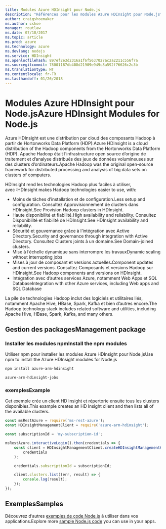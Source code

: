 ```yaml
---
title: Modules Azure HDInsight pour Node.js
description: "Références pour les modules Azure HDInsight pour Node.js"
author: craigshoemaker
ms.author: cshoe
manager: routlaw
ms.date: 07/18/2017
ms.topic: article
ms.prod: azure
ms.technology: azure
ms.devlang: nodejs
ms.service: HDInsight
ms.openlocfilehash: 897ef2e3d2316a1f6f5637027ac2a2211c556f7a
ms.sourcegitcommit: 78001187db408d21909e949c8a592f76626c2c3b
ms.translationtype: HT
ms.contentlocale: fr-FR
ms.lasthandoff: 01/26/2018
---
```

# <a name="azure-hdinsight-modules-for-nodejs"></a><span data-ttu-id="eb8d3-103">Modules Azure HDInsight pour Node.js</span><span class="sxs-lookup"><span data-stu-id="eb8d3-103">Azure HDInsight Modules for Node.js</span></span>

<span data-ttu-id="eb8d3-104">Azure HDInsight est une distribution par cloud des composants Hadoop à partir de Hortonworks Data Platform (HDP).</span><span class="sxs-lookup"><span data-stu-id="eb8d3-104">Azure HDInsight is a cloud distribution of the Hadoop components from the Hortonworks Data Platform (HDP).</span></span> <span data-ttu-id="eb8d3-105">Apache Hadoop était l’infrastructure open source d’origine de traitement et d’analyse distribués des jeux de données volumineuses sur des clusters d’ordinateurs.</span><span class="sxs-lookup"><span data-stu-id="eb8d3-105">Apache Hadoop was the original open-source framework for distributed processing and analysis of big data sets on clusters of computers.</span></span>

<span data-ttu-id="eb8d3-106">HDInsight rend les technologies Hadoop plus faciles à utiliser, avec :</span><span class="sxs-lookup"><span data-stu-id="eb8d3-106">HDInsight makes Hadoop technologies easier to use, with:</span></span>
- <span data-ttu-id="eb8d3-107">Moins de tâches d’installation et de configuration.</span><span class="sxs-lookup"><span data-stu-id="eb8d3-107">Less setup and configuration.</span></span> <span data-ttu-id="eb8d3-108">Consultez Approvisionnement de clusters dans HDInsight.</span><span class="sxs-lookup"><span data-stu-id="eb8d3-108">See Provision Hadoop clusters in HDInsight.</span></span>
- <span data-ttu-id="eb8d3-109">Haute disponibilité et fiabilité.</span><span class="sxs-lookup"><span data-stu-id="eb8d3-109">High availability and reliability.</span></span> <span data-ttu-id="eb8d3-110">Consultez Disponibilité et fiabilité de HDInsight.</span><span class="sxs-lookup"><span data-stu-id="eb8d3-110">See HDInsight availability and reliability.</span></span>
- <span data-ttu-id="eb8d3-111">Sécurité et gouvernance grâce à l’intégration avec Active Directory.</span><span class="sxs-lookup"><span data-stu-id="eb8d3-111">Security and governance through integration with Active Directory.</span></span> <span data-ttu-id="eb8d3-112">Consultez Clusters joints à un domaine.</span><span class="sxs-lookup"><span data-stu-id="eb8d3-112">See Domain-joined clusters.</span></span>
- <span data-ttu-id="eb8d3-113">Mise à l’échelle dynamique sans interrompre les travaux</span><span class="sxs-lookup"><span data-stu-id="eb8d3-113">Dynamic scaling without interrupting jobs</span></span>
- <span data-ttu-id="eb8d3-114">Mises à jour de composant et versions actuelles.</span><span class="sxs-lookup"><span data-stu-id="eb8d3-114">Component updates and current versions.</span></span> <span data-ttu-id="eb8d3-115">Consultez Composants et versions Hadoop sur HDInsight.</span><span class="sxs-lookup"><span data-stu-id="eb8d3-115">See Hadoop components and versions on HDInsight.</span></span>
- <span data-ttu-id="eb8d3-116">Intégration avec d’autres services Azure, notamment Web Apps et SQL Database</span><span class="sxs-lookup"><span data-stu-id="eb8d3-116">Integration with other Azure services, including Web apps and SQL Database</span></span>

<span data-ttu-id="eb8d3-117">La pile de technologies Hadoop inclut des logiciels et utilitaires liés, notamment Apache Hive, HBase, Spark, Kafka et bien d’autres encore.</span><span class="sxs-lookup"><span data-stu-id="eb8d3-117">The Hadoop technology stack includes related software and utilities, including Apache Hive, HBase, Spark, Kafka, and many others.</span></span> 

## <a name="management-package"></a><span data-ttu-id="eb8d3-118">Gestion des packages</span><span class="sxs-lookup"><span data-stu-id="eb8d3-118">Management package</span></span>

### <a name="install-the-npm-modules"></a><span data-ttu-id="eb8d3-119">Installer les modules npm</span><span class="sxs-lookup"><span data-stu-id="eb8d3-119">Install the npm modules</span></span>

<span data-ttu-id="eb8d3-120">Utiliser npm pour installer les modules Azure HDInsight pour Node.js</span><span class="sxs-lookup"><span data-stu-id="eb8d3-120">Use npm to install the Azure HDInsight modules for Node.js</span></span>

```bash
npm install azure-arm-hdinsight
```

```bash
azure-arm-hdinsight-jobs
```

### <a name="example"></a><span data-ttu-id="eb8d3-121">exemples</span><span class="sxs-lookup"><span data-stu-id="eb8d3-121">Example</span></span> 

<span data-ttu-id="eb8d3-122">Cet exemple crée un client HD Insight et répertorie ensuite tous les clusters disponibles.</span><span class="sxs-lookup"><span data-stu-id="eb8d3-122">This example creates an HD Insight client and then lists all of the available clusters.</span></span> 

```javascript
const msRestAzure = require('ms-rest-azure');
const HDInsightManagementClient = require('azure-arm-hdinsight');

const subscriptionId = 'my-subscription-id';

msRestAzure.interactiveLogin().then(credentials => {
    const client = HDInsightManagementClient.createHDInsightManagementClient(
        credentials
    );

    credentials.subscriptionId = subscriptionId;

    client.clusters.list((err, result) => {
        console.log(result);
    });
});
```

## <a name="samples"></a><span data-ttu-id="eb8d3-123">Exemples</span><span class="sxs-lookup"><span data-stu-id="eb8d3-123">Samples</span></span>

<span data-ttu-id="eb8d3-124">Découvrez d’autres [exemples de code Node.js](https://azure.microsoft.com/resources/samples/?platform=nodejs) à utiliser dans vos applications.</span><span class="sxs-lookup"><span data-stu-id="eb8d3-124">Explore more [sample Node.js code](https://azure.microsoft.com/resources/samples/?platform=nodejs) you can use in your apps.</span></span>
